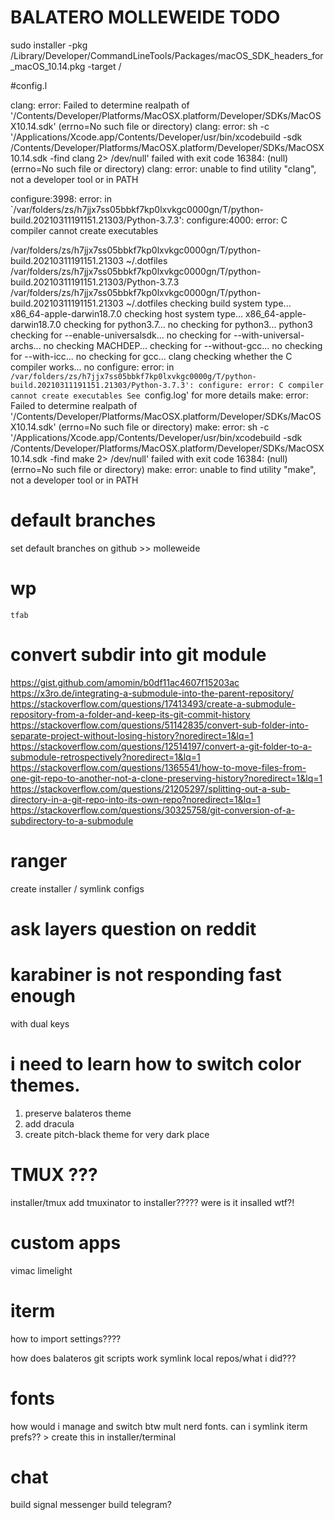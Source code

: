 # BALATERO MOLLEWEIDE TODO

sudo installer -pkg /Library/Developer/CommandLineTools/Packages/macOS_SDK_headers_for_macOS_10.14.pkg -target /


#config.l

clang: error: Failed to determine realpath of '/Contents/Developer/Platforms/MacOSX.platform/Developer/SDKs/MacOSX10.14.sdk' (errno=No such file or directory)
clang: error: sh -c '/Applications/Xcode.app/Contents/Developer/usr/bin/xcodebuild -sdk /Contents/Developer/Platforms/MacOSX.platform/Developer/SDKs/MacOSX10.14.sdk -find clang 2> /dev/null' failed with exit code 16384: (null) (errno=No such file or directory)
clang: error: unable to find utility "clang", not a developer tool or in PATH

configure:3998: error: in `/var/folders/zs/h7jjx7ss05bbkf7kp0lxvkgc0000gn/T/python-build.20210311191151.21303/Python-3.7.3':
configure:4000: error: C compiler cannot create executables
 
 /var/folders/zs/h7jjx7ss05bbkf7kp0lxvkgc0000gn/T/python-build.20210311191151.21303 ~/.dotfiles
/var/folders/zs/h7jjx7ss05bbkf7kp0lxvkgc0000gn/T/python-build.20210311191151.21303/Python-3.7.3 /var/folders/zs/h7jjx7ss05bbkf7kp0lxvkgc0000gn/T/python-build.20210311191151.21303 ~/.dotfiles
checking build system type... x86_64-apple-darwin18.7.0
checking host system type... x86_64-apple-darwin18.7.0
checking for python3.7... no
checking for python3... python3
checking for --enable-universalsdk... no
checking for --with-universal-archs... no
checking MACHDEP... checking for --without-gcc... no
checking for --with-icc... no
checking for gcc... clang
checking whether the C compiler works... no
configure: error: in `/var/folders/zs/h7jjx7ss05bbkf7kp0lxvkgc0000g/T/python-build.20210311191151.21303/Python-3.7.3':
configure: error: C compiler cannot create executables
See `config.log' for more details
make: error: Failed to determine realpath of '/Contents/Developer/Platforms/MacOSX.platform/Developer/SDKs/MacOSX10.14.sdk' (errno=No such file or directory)
make: error: sh -c '/Applications/Xcode.app/Contents/Developer/usr/bin/xcodebuild -sdk /Contents/Developer/Platforms/MacOSX.platform/Developer/SDKs/MacOSX10.14.sdk -find make 2> /dev/null' failed with exit code 16384: (null) (errno=No such file or directory)
make: error: unable to find utility "make", not a developer tool or in PATH

# default branches
set default branches on github >> molleweide

# wp
    tfab


# convert subdir into git module
https://gist.github.com/amomin/b0df11ac4607f15203ac
https://x3ro.de/integrating-a-submodule-into-the-parent-repository/
https://stackoverflow.com/questions/17413493/create-a-submodule-repository-from-a-folder-and-keep-its-git-commit-history
https://stackoverflow.com/questions/51142835/convert-sub-folder-into-separate-project-without-losing-history?noredirect=1&lq=1
https://stackoverflow.com/questions/12514197/convert-a-git-folder-to-a-submodule-retrospectively?noredirect=1&lq=1
https://stackoverflow.com/questions/1365541/how-to-move-files-from-one-git-repo-to-another-not-a-clone-preserving-history?noredirect=1&lq=1
https://stackoverflow.com/questions/21205297/splitting-out-a-sub-directory-in-a-git-repo-into-its-own-repo?noredirect=1&lq=1
https://stackoverflow.com/questions/30325758/git-conversion-of-a-subdirectory-to-a-submodule

# ranger

create installer / symlink configs

# ask layers question on reddit

# karabiner is not responding fast enough 
with dual keys

# i need to learn how to switch color themes.
1. preserve balateros theme
2. add dracula
3. create pitch-black theme for very dark place

# TMUX ???
installer/tmux add tmuxinator to installer?????
were is it insalled wtf?!

# custom apps
vimac
limelight

# iterm 
how to import settings????

how does balateros git scripts work
symlink local repos/what i did???

# fonts
how would i manage and switch btw mult nerd fonts.
can i symlink iterm prefs?? > create this in installer/terminal

# chat

build signal messenger
build telegram?
